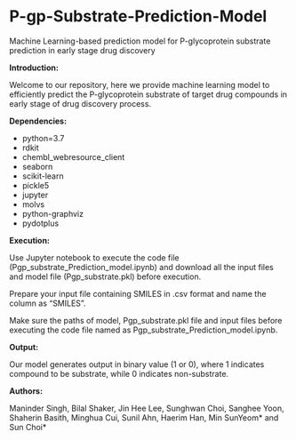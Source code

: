 # P-gp-Substrate-Prediction-Model
Machine Learning-based prediction model for P-glycoprotein substrate prediction in early stage drug discovery

**Introduction:**

Welcome to our repository, here we provide machine learning model to efficiently predict the P-glycoprotein substrate of target drug compounds in early stage of drug discovery process. 

**Dependencies:**

  - python=3.7
  - rdkit
  - chembl_webresource_client
  - seaborn
  - scikit-learn
  - pickle5
  - jupyter
  - molvs
  - python-graphviz
  - pydotplus


**Execution:**

Use Jupyter notebook to execute the code file (Pgp_substrate_Prediction_model.ipynb) and download all the input files and model file (Pgp_substrate.pkl) before execution. 

Prepare your input file containing SMILES in .csv format and name the column as “SMILES”.

Make sure the paths of model, Pgp_substrate.pkl file and input files before executing the code file named as Pgp_substrate_Prediction_model.ipynb.

**Output:**

Our model generates output in binary value (1 or 0), where 1 indicates compound to be substrate, while 0 indicates non-substrate.

**Authors:** 

Maninder Singh, Bilal Shaker, Jin Hee Lee, Sunghwan Choi, Sanghee Yoon, Shaherin Basith, Minghua Cui, Sunil Ahn, Haerim Han, Min SunYeom* and Sun Choi*
